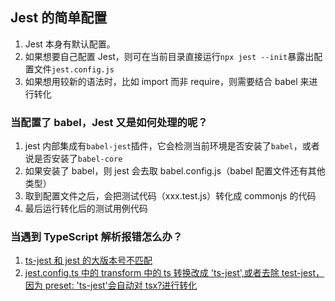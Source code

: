 ## Jest 的简单配置

1. Jest 本身有默认配置。
2. 如果想要自己配置 Jest，则可在当前目录直接运行`npx jest --init`暴露出配置文件`jest.config.js`
3. 如果想用较新的语法时，比如 import 而非 require，则需要结合 babel 来进行转化

### 当配置了 babel，Jest 又是如何处理的呢？

1. jest 内部集成有`babel-jest`插件，它会检测当前环境是否安装了`babel`，或者说是否安装了`babel-core`
2. 如果安装了 babel，则 jest 会去取 babel.config.js（babel 配置文件还有其他类型）
3. 取到配置文件之后，会把测试代码（xxx.test.js）转化成 commonjs 的代码
4. 最后运行转化后的测试用例代码

### 当遇到 TypeScript 解析报错怎么办？

1. [ts-jest 和 jest 的大版本号不匹配](https://stackoverflow.com/questions/68734508/typeerror-jest-a-transform-must-export-a-process-function-jest)
2. [jest.config.ts 中的 transform 中的 ts 转换改成 'ts-jest',或者去除 test-jest，因为 preset: 'ts-jest'会自动对 tsx?进行转化](https://stackoverflow.com/questions/65188910/jest-withtypescript-syntaxerror-unexpected-token-expected)
